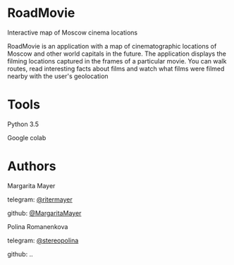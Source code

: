 # RoadMovie
Interactive map of Moscow cinema locations

RoadMovie is an application with a map of cinematographic locations of Moscow and other world capitals in the future. The application displays the filming locations captured in the frames of a particular movie. You can walk routes, read interesting facts about films and watch what films were filmed nearby with the user's geolocation


# Tools
Python 3.5

Google colab

# Authors
Margarita Mayer

telegram: [@ritermayer](https://t.me/ritermayer)

github: [@MargaritaMayer](https://github.com/MargaritaMayer)

Polina Romanenkova

telegram: [@stereopolina](https://t.me/stereopolina)

github: ..
